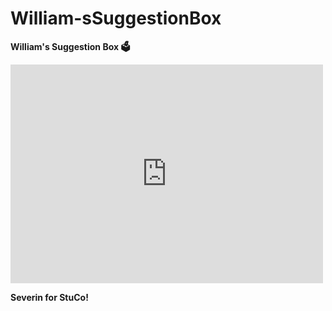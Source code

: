 # William-sSuggestionBox
<html>
<head>
  <title>Another simple example</title>
  <link rel="stylesheet" type="text/css" href="styles.css">
</head>
<body>
  <p class="larger-text"><b>William's Suggestion Box 🗳</b></p>
  <iframe src="https://forms.gle/gkknHuuwRWbAdwoA7" width="500" height="350" frameborder="0" marginheight="0" marginwidth="0"></iframe>
  <br>
  <p class = "larger-text"><b>Severin for StuCo!</p>
</body>
</html>
